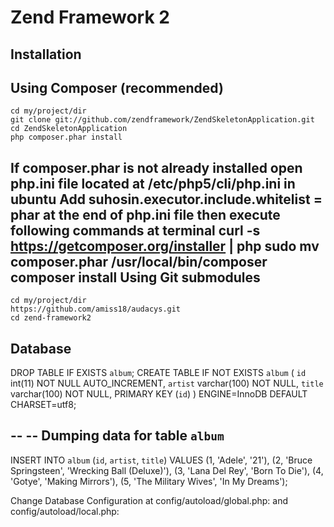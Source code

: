 Zend Framework 2
=======================

Installation
------------

Using Composer (recommended)
----------------------------
    cd my/project/dir
	git clone git://github.com/zendframework/ZendSkeletonApplication.git
	cd ZendSkeletonApplication
	php composer.phar install
	
If composer.phar is not already installed
    open php.ini file located at /etc/php5/cli/php.ini in ubuntu
	Add suhosin.executor.include.whitelist = phar at the end of php.ini file
	then execute following commands at terminal
	curl -s https://getcomposer.org/installer | php
    sudo mv composer.phar /usr/local/bin/composer
	composer install
Using Git submodules
----------------------------
    cd my/project/dir
    https://github.com/amiss18/audacys.git
    cd zend-framework2
Database
------------

DROP TABLE IF EXISTS `album`;
CREATE TABLE IF NOT EXISTS `album` (
  `id` int(11) NOT NULL AUTO_INCREMENT,
  `artist` varchar(100) NOT NULL,
  `title` varchar(100) NOT NULL,
  PRIMARY KEY (`id`)
) ENGINE=InnoDB  DEFAULT CHARSET=utf8;

--
-- Dumping data for table `album`
--

INSERT INTO `album` (`id`, `artist`, `title`) VALUES
(1, 'Adele', '21'),
(2, 'Bruce Springsteen', 'Wrecking Ball (Deluxe)'),
(3, 'Lana Del Rey', 'Born To Die'),
(4, 'Gotye', 'Making Mirrors'),
(5, 'The Military Wives', 'In My Dreams');
    
 Change Database Configuration at 
 config/autoload/global.php:  and 
 config/autoload/local.php:
    
    
